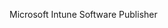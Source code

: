<Token xmlns:xlink="http://www.w3.org/1999/xlink">Microsoft Intune Software Publisher</Token>

<!--HONumber=Jun16_HO4-->



